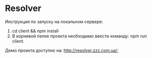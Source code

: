 # Resolver
Инструкция по запуску на локальном сервере:
1. cd client && npm install
2. В корневой папке проекта необходимо ввести команду: npm run client.

Демо проекта доступно на: http://resolver.zzz.com.ua/;
